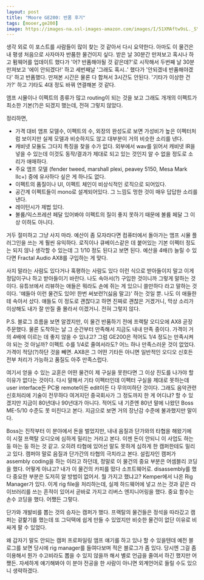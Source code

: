 ```yaml
---
layout: post
title: "Moore GE200: 반품 후기"
tags: [mooer,ge200]
image: https://images-na.ssl-images-amazon.com/images/I/51XMAftw9sL._SY355_.jpg
---
```


생각 외로 이 포스트를 사람들이 많이 찾는 것 같아서 다시 요약한다. 아마도 이 물건은 내 평생 처음으로 사자마자 반품한 물건이지 싶다. 받은 날 30분간 만져보고 혹시나 하고 펌웨어를 업데이트 했다가 '어? 반품해야될 것 같은데?'로 시작해서 두번째 날 30분 만져보고 '에이 안되겠다!' 하고 세번째날 '그래도 혹시..' 했다가 '안되겠네 반품해야겠다' 하고 반품했다. 만져본 시간은 물론 다 합쳐서 3시간도 안된다. '기타가 이상한 건가?' 하고 기타도 4대 정도 바꿔 연결해본 것 같다. 

앰프 시뮬이나 이펙트의 종류가 많고 routing이 되는 것을 보고 그래도 개개의 이펙트가 최소한 기본(?)은 되겠지 했는데, 전혀 그렇지 않았다. 

정리하면,
- 가격 대비 앰프 모델수, 이펙트의 수, 외장의 완성도로 보면 가성비가 높은 이펙터처럼 보이지만 실제 모델과 비슷하지도 않고 대부분이 거의 비슷한 소리를 낸다. 
- 캐비넷 모듈도 그다지 특징을 찾을 수가 없다. 외부에서 wav를 읽어서 캐비넷 IR을 넣을 수 있는데 이것도 동작/결과가 제대로 되고 있는 것인지 알 수 없을 정도로 소리가 애매하다.
- 주요 앰프 모델 (fender tweed, marshall plexi, peavey 5150, Mesa Mark IIc+) 중에 유사하다 싶은 게 하나도 없다.
- 이펙트의 품질이나 UI, 이펙트 체인이 비상식적인 로직으로 되어있다. 
- 공간계 이펙트들이 mono로 설계되어있다. 그 느낌도 멍한 것이 매우 답답한 소리를 낸다.  
- 레이턴시가 제법 있다.
- 볼륨/익스프레션 페달 있어봐야 이펙트의 질이 좋지 못하기 때문에 볼륨 페달 그 이상 이하도 아니다. 

거두 절미하고 그냥 사지 마라. 예산이 좀 모자라다면 컴퓨터에서 돌아가는 앰프 시뮬 플러그인을 쓰는 게 훨씬 유익하다. 로직이나 큐베이스같은 데 붙어있는 기본 이펙터 정도는 되지 않나 생각할 수 있는데 그 1/10 정도 된다고 보면 된다. 예산을 4배(!) 늘릴 수 있다면 Fractal Audio AX8를 구입하는 게 맞다. 

사지 말라는 사람도 있다거나 혹평하는 사람도 있다 이런 식으로 받아들이지 말고 이게 정답이구나 하고 받아들이기 바란다. 나도 속아서(?) 구입한 것이니까 그렇게 말하는 것이다. 유튜브에서 리뷰하는 애들은 뭐라도 손에 쥐는 게 있으니 쓸만하다 라고 말하는 것이다. '얘들아 이런 물건도 있어! 한번 써보련?(싫음 말고)' 하는 것일 뿐. 나도 이 애들한테 속아서 샀다. 얘들도 이 정도로 괜찮다고 하면 진짜로 괜찮은 거겠거니, 막상 소리가 이상해도 내가 잘 만질 줄 몰라서 이겠거니. 전혀 그렇지 않다. 

P.S. 블로그 흐름을 보면 알겠지만, 이 물건 반품하기 전에 프랙탈 오디오에 AX8 곧장 주문했다. 물론 도착하는 날 그 순간부터 만족해서 지금도 내내 만족 중이다. 가격이 거의 4배에 이르는 데 좋지 않을 수 있냐고? 그럼 GE200은 적어도 1/4 정도는 만족시켜야 되는 것 아닐까? 이펙트 수를 1/4로 줄여서라도? 어느 하나 만족스러운 것이 없었다. 가격이 적당(?)하단 것을 빼면. AX8은 그 어떤 기타든 아니면 일반적인 오디오 신호든 전부 처리가 가능하고 품질도 아주 만족스럽다. 

여기서 얻을 수 있는 교훈은 어떤 물건이 제 구실을 못한다면 그 이상 진도를 나가야 할 이유가 없다는 것이다. 다시 말해서 기타 이펙터인데 이펙터 구실을 제대로 못하는데 user interface든 PC용 remote이든 edit이든 다 무의미하단 것이다. 그래도 음악관련 신호처리에 기술이 전무하다 여겨지던 중국회사가 그 정도까지 한 게 어디냐? 할 수 있겠지만 지금이 80년대나 90년대가 아니다. 적어도 내 기준엔 80년 말에 나왔던 Boss ME-5/10 수준도 못 미친다고 본다. 지금으로 보면 거의 장난감 수준에 불과했지만 말이다. 

Boss는 진작부터 이 분야에서 돈을 벌었지만, 내내 음질과 단가와의 타협을 해왔기에 이 시절 프랙탈 오디오에 심하게 밀리는 거라고 본다. 이젠 돈이 안되니 이 사업도 하는 둥 마는 둥 하는 것 같고. 오히려 타협에 있어선 말도 못하게 심하게 한 캠퍼한테도 밀리고 있다. 캠퍼야 말로 음질과 단가간의 타협의 극치라고 본다. 설립자인 캠퍼가 assembly coding을 하는 이라고 하던데, 정말로 이 물건의 중요 부분은 어셈블리 코딩을 했다. 어떻게 아냐고? 내가 이 물건의 카피를 떴다 소프트웨어로. disassembly를 했다 중요한 부분은 도저히 알 방법이 없어서. 뭘 가지고 했냐고? Kemper에서 나온 Rig Manager가 있다. 이게 rig file을 처리하는데, 실제 하드웨어에 넣고 쓰는 것과 같은 라이브러리를 쓰는 흔적이 있어서 곧바로 가지고 리버스 엔지니어링을 했다. 중요 함수는 손수 코딩을 했다. 어쨌든 그렇다. 

단가와 개발비를 뽑는 것의 승자는 캠퍼가 했다. 프랙탈의 물건들은 정석을 따라갔고 캠퍼는 겉핥기를 했는데 또 그덕택에 쉽게 만들 수 있었지만 비슷한 물건이 없단 이유로 비싸게 팔 수 있었다. 

왜 갑자기 말도 안되는 캠퍼 프로파일링 앰프 얘기를 하고 있나 할 수 있을텐데 예전 블로그를 보면 당시에 rig manager를 들여다보며 적은 블로그가 좀 있다. 당시엔 그걸 좀 이용해서 뭔가 수고비라도 뽑을 수 있지 않을까 해서 별로 언급을 줄여서 하긴 했지만 어쨌든. 자세하게 얘기해봐야 이 분야 전공을 한 사람이 아니면 외계언어로 들릴 수도 있으니 생략하겠다. 